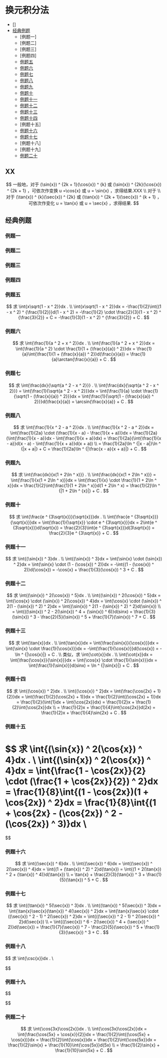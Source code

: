 # 换元积分法

* []
* [经典例题](#经典例题)
  * [例题一]
  * [例题二]
  * [例题三]
  * [例题四]
  * [例题五](#例题五)
  * [例题六](#例题六)
  * [例题七](#例题七)
  * [例题八](#例题八)
  * [例题九](#例题九)
  * [例题十](#例题十)
  * [例题十一](#例题十一)
  * [例题十二](#例题十二)
  * [例题十三](#例题十三)
  * [例题十四](#例题十四)
  * [例题十五]
  * [例题十六](#例题十六)
  * [例题十七](#例题十七)
  * [例题十八]
  * [例题十九]
  * [例题二十](#例题二十)

## XX

$$
一般地，对于 (\sin{x}) ^ {2k + 1}(\cos{x}) ^ {k} 或 (\sin{x}) ^ {2k}(\cos{x}) ^ {2k + 1} ，可依次作变换 u =\cos{x} 或 u = \sin{x} ，求得结果.XXX
\\
对于
\\
对于 (\tan{x}) ^ {k}(\sec{x}) ^ {2k} 或 (\tan{x}) ^ {2k + 1}(\sec{x}) ^ {k + 1} ，可依次作变化 u = \tan{x} 或 u = \sec{x} ，求得结果.
$$



## 经典例题

### 例题一



### 例题二



### 例题三



### 例题四



### 例题五

$$
求 \int{x\sqrt{1 - x ^ 2}}dx .
\\
\int{x\sqrt{1 - x ^ 2}}dx = -\frac{1}{2}\int{(1 - x ^ 2) ^ {\frac{1}{2}}}d(1 - x ^ 2) = -\frac{1}{2} \cdot \frac{2}{3}(1 - x ^ 2) ^ {\frac{3}{2}} + C = -\frac{1}{3}(1 - x ^ 2) ^ {\frac{3}{2}} + C .
$$

### 例题六

$$
求 \int{\frac{1}{a ^ 2 + x ^ 2}}dx .
\\
\int{\frac{1}{a ^ 2 + x ^ 2}}dx = \int{\frac{1}{a ^ 2} \cdot \frac{1}{1 + (\frac{x}{a}) ^ 2}}dx = \frac{1}{a}\int{\frac{1}{1 + (\frac{x}{a}) ^ 2}}d(\frac{x}{a}) = \frac{1}{a}\arctan{\frac{x}{a}} + C .
$$

### 例题七

$$
求 \int{\frac{dx}{\sqrt{a ^ 2 - x ^ 2}}} .
\\
\int{\frac{dx}{\sqrt{a ^ 2 - x ^ 2}}} = \int{\frac{1}{\sqrt{a ^ 2 - x ^ 2}}}dx = \int{\frac{1}{a} \cdot \frac{1}{\sqrt{1 - (\frac{x}{a}) ^ 2}}}dx = \int{\frac{1}{\sqrt{1 - (\frac{x}{a}) ^ 2}}}d(\frac{x}{a}) = \arcsin{\frac{x}{a}} + C .
$$

### 例题八

$$
求 \int{\frac{1}{x ^ 2 - a ^ 2}}dx .
\\
\int{\frac{1}{x ^ 2 - a ^ 2}}dx = \int{\frac{1}{2a} \cdot (\frac{1}{x - a} - \frac{1}{x + a})}dx = \frac{1}{2a}(\int{\frac{1}{x - a}}dx - \int{\frac{1}{x + a}}dx) = \frac{1}{2a}(\int{\frac{1}{x - a}}d(x - a) - \int{\frac{1}{x + a}}d(x + a))
\\
= \frac{1}{2a}\ln ^ {|x - a|}\ln ^ {|x + a|} + C = \frac{1}{2a}\ln ^ {|\frac{x - a}{x + a}|} + C .
$$

### 例题九

$$
求 \int{\frac{dx}{x(1 + 2\ln ^ x)}} .
\\
\int{\frac{dx}{x(1 + 2\ln ^ x)}} = \int{\frac{1}{x(1 + 2\ln ^ x)}}dx = \int{\frac{1}{x} \cdot \frac{1}{1 + 2\ln ^ x}}dx = \frac{1}{2}\int{\frac{1}{1 + 2\ln ^ x}}d(1 + 2\ln ^ x) = \frac{1}{2}\ln ^ {|1 + 2\ln ^ {x}|} + C .
$$

### 例题十

$$
求 \int{\frac{e ^ {3\sqrt{x}}}{\sqrt{x}}}dx .
\\
\int{\frac{e ^ {3\sqrt{x}}}{\sqrt{x}}}dx = \int{\frac{1}{\sqrt{x}} \cdot e ^ {3\sqrt{x}}}dx = 2\int{e ^ {3\sqrt{x}}}d(\sqrt{x}) = \frac{2}{3}\int{e ^ {3\sqrt{x}}}d(3\sqrt{x}) = \frac{2}{3}e ^ {3\sqrt{x}} + C .
$$

### 例题十一

$$
求 \int{(\sin{x}) ^ 3}dx .
\\
\int{(\sin{x}) ^ 3}dx = \int{\sin{x} \cdot (\sin{x}) ^ 2}dx = \int{\sin{x} \cdot (1 - (\cos{x}) ^ 2)}dx = -\int{(1 - (\cos{x}) ^ 2)}d(\cos{x}) = -\cos{x} + \frac{1}{3}(\cos{x}) ^ 3 + C .
$$

### 例题十二

$$
求 \int{(\sin{x}) ^ 2(\cos{x}) ^ 5}dx .
\\
\int{(\sin{x}) ^ 2(\cos{x}) ^ 5}dx = \int{\cos{x} \cdot (\sin{x}) ^ 2(\cos{x}) ^ 4}dx = \int{\cos{x} \cdot (\sin{x}) ^ 2(1 - (\sin{x}) ^ 2) ^ 2}dx = \int{(\sin{x}) ^ 2(1 - (\sin{x}) ^ 2) ^ 2}d(\sin{x})
\\
= \int{((\sin{x}) ^ 2 - 2(\sin{x}) ^ 4 + (\sin{x}) ^ 6)}d(sinx) = \frac{1}{3}(\sin{x}) ^ 3 - \frac{2}{5}(\sin{x}) ^ 5 + \frac{1}{7}(\sin{x}) ^ 7 + C .
$$

### 例题十三

$$
求 \int{\tan{x}}dx .
\\
\int{\tan{x}}dx = \int{\frac{\sin{x}}{\cos{x}}}dx = \int{\sin{x} \cdot \frac{1}{\cos{x}}}dx = -\int{\frac{1}{\cos{x}}}d(\cos{x}) = -\ln ^ {|\cos{x}|} + C .
\\
类似，求 \int{\cot{x}}dx .
\\
\int{\cot{x}}dx = \int{\frac{\cos{x}}{\sin{x}}}dx = \int{\cos{x} \cdot \frac{1}{\sin{x}}}dx = \int{\frac{1}{\sin{x}}}d(sinx) = \ln ^ {|\sin{x}|} + C .
$$

### 例题十四

$$
求 \int{(\cos{x}) ^ 2}dx .
\\
\int{(\cos{x}) ^ 2}dx = \int{\frac{\cos{2x} + 1}{2}}dx = \int{\frac{1}{2}(\cos{2x} + 1)}dx = \frac{1}{2}\int{(\cos{2x} + 1)}dx = \frac{1}{2}(\int{1}dx + \int{\cos{2x}}dx) = \frac{1}{2}x + \frac{1}{2}\int{\cos{2x}}dx
\\
= \frac{1}{2}x + \frac{1}{4}\int{\cos{2x}}d(2x) = \frac{1}{2}x + \frac{1}{4}\sin{2x} + C .
$$

### 例题十五

$$
求 \int{(\sin{x}) ^ 2(\cos{x}) ^ 4}dx .
\\
\int{(\sin{x}) ^ 2(\cos{x}) ^ 4}dx = \int{\frac{1 - \cos{2x}}{2} \cdot (\frac{1 + \cos{2x}}{2}) ^ 2}dx = \frac{1}{8}\int{(1 - \cos{2x})(1 + \cos{2x}) ^ 2}dx = \frac{1}{8}\int{(1 + \cos{2x} - (\cos{2x}) ^ 2 - (\cos{2x}) ^ 3)}dx
\\
=
$$

### 例题十六

$$
求 \int{(\sec{x}) ^ 6}dx .
\\
\int{(\sec{x}) ^ 6}dx = \int{(\sec{x}) ^ 2(\sec{x}) ^ 4}dx = \int{(1 + (\tan{x}) ^ 2) ^ 2}d(\tan{x}) = \int{(1 + 2(\tan{x}) ^ 2 + (\tan{x}) ^ 4)}d(\tan{x})
\\
= \tan{x} + \frac{2}{3}(\tan{x}) ^ 3 + \frac{1}{5}(\tan{x}) ^ 5 + C .
$$

### 例题十七

$$
求 \int{(\tan{x}) ^ 5(\sec{x}) ^ 3}dx .
\\
\int{(\tan{x}) ^ 5(\sec{x}) ^ 3}dx = \int{\tan{x}\sec{x}(\tan{x}) ^ 4(\sec{x}) ^ 2}dx = \int{\tan{x}\sec{x} \cdot ((\sec{x}) ^ 2 - 1) ^ 2(\sec{x}) ^ 2}dx = \int{((\sec{x}) ^ 2 - 1) ^ 2(\sec{x}) ^ 2}d(\sec{x})
\\
= \int{((\sec{x}) ^ 6 - 2(\sec{x}) ^ 4 + (\sec{x}) ^ 2)}d(\sec{x}) = \frac{1}{7}(\sec{x}) ^ 7 - \frac{2}{5}(\sec{x}) ^ 5 + \frac{1}{3}(\sec{x}) ^ 3 + C .
$$

### 例题十八

$$
求 \int{\csc{x}}dx .
\\
$$

### 例题十九

$$

$$

### 例题二十

$$
求 \int{\cos{3x}\cos{2x}}dx .
\\
\int{\cos{3x}\cos{2x}}dx = \int{\frac{\cos{5x} + \cos{x}}{2}}dx = \frac{1}{2}\int{(\cos{5x} + \cos{x})}dx = \frac{1}{2}\int{\cos{x}}dx + \frac{1}{2}\int{\cos{5x}}dx = \frac{1}{2}\sin{x} + \frac{1}{10}\int{\cos{5x}}d(5x)
\\
= \frac{1}{2}\sin{x} + \frac{1}{10}\sin{5x} + C .
$$



